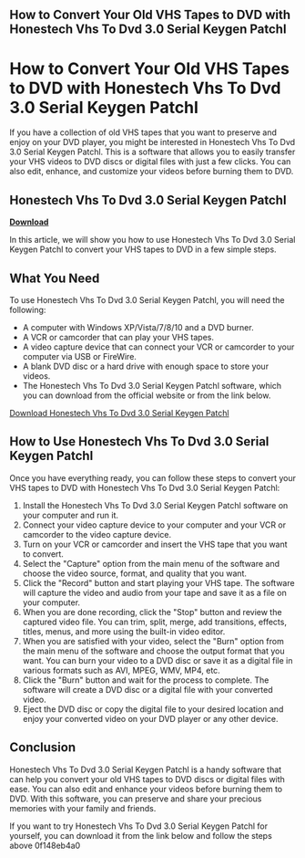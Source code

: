## How to Convert Your Old VHS Tapes to DVD with Honestech Vhs To Dvd 3.0 Serial Keygen Patchl

  
# How to Convert Your Old VHS Tapes to DVD with Honestech Vhs To Dvd 3.0 Serial Keygen Patchl
  
If you have a collection of old VHS tapes that you want to preserve and enjoy on your DVD player, you might be interested in Honestech Vhs To Dvd 3.0 Serial Keygen Patchl. This is a software that allows you to easily transfer your VHS videos to DVD discs or digital files with just a few clicks. You can also edit, enhance, and customize your videos before burning them to DVD.
 
## Honestech Vhs To Dvd 3.0 Serial Keygen Patchl


[**Download**](https://www.google.com/url?q=https%3A%2F%2Furloso.com%2F2tKEmL&sa=D&sntz=1&usg=AOvVaw0Hj93eff3JxNSGfZDN9k2F)

  
In this article, we will show you how to use Honestech Vhs To Dvd 3.0 Serial Keygen Patchl to convert your VHS tapes to DVD in a few simple steps.
  
## What You Need
  
To use Honestech Vhs To Dvd 3.0 Serial Keygen Patchl, you will need the following:
  
- A computer with Windows XP/Vista/7/8/10 and a DVD burner.
- A VCR or camcorder that can play your VHS tapes.
- A video capture device that can connect your VCR or camcorder to your computer via USB or FireWire.
- A blank DVD disc or a hard drive with enough space to store your videos.
- The Honestech Vhs To Dvd 3.0 Serial Keygen Patchl software, which you can download from the official website or from the link below.

[Download Honestech Vhs To Dvd 3.0 Serial Keygen Patchl](https://laslesevirrenorth.wixsite.com/prindislali/post/honestech-vhs-to-dvd-3-0-serial-keygen-patch)
  
## How to Use Honestech Vhs To Dvd 3.0 Serial Keygen Patchl
  
Once you have everything ready, you can follow these steps to convert your VHS tapes to DVD with Honestech Vhs To Dvd 3.0 Serial Keygen Patchl:

1. Install the Honestech Vhs To Dvd 3.0 Serial Keygen Patchl software on your computer and run it.
2. Connect your video capture device to your computer and your VCR or camcorder to the video capture device.
3. Turn on your VCR or camcorder and insert the VHS tape that you want to convert.
4. Select the "Capture" option from the main menu of the software and choose the video source, format, and quality that you want.
5. Click the "Record" button and start playing your VHS tape. The software will capture the video and audio from your tape and save it as a file on your computer.
6. When you are done recording, click the "Stop" button and review the captured video file. You can trim, split, merge, add transitions, effects, titles, menus, and more using the built-in video editor.
7. When you are satisfied with your video, select the "Burn" option from the main menu of the software and choose the output format that you want. You can burn your video to a DVD disc or save it as a digital file in various formats such as AVI, MPEG, WMV, MP4, etc.
8. Click the "Burn" button and wait for the process to complete. The software will create a DVD disc or a digital file with your converted video.
9. Eject the DVD disc or copy the digital file to your desired location and enjoy your converted video on your DVD player or any other device.

## Conclusion
  
Honestech Vhs To Dvd 3.0 Serial Keygen Patchl is a handy software that can help you convert your old VHS tapes to DVD discs or digital files with ease. You can also edit and enhance your videos before burning them to DVD. With this software, you can preserve and share your precious memories with your family and friends.
  
If you want to try Honestech Vhs To Dvd 3.0 Serial Keygen Patchl for yourself, you can download it from the link below and follow the steps above
 0f148eb4a0
